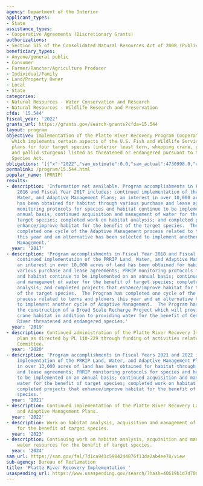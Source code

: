 ```yaml
---
agency: Department of the Interior
applicant_types:
- State
assistance_types:
- Cooperative Agreements (Discretionary Grants)
authorizations:
- Section 515 of the Consolidated Natural Resources Act of 2008 (Public Law 110-229).
beneficiary_types:
- Anyone/general public
- Consumer
- Farmer/Rancher/Agriculture Producer
- Individual/Family
- Land/Property Owner
- Local
- State
categories:
- Natural Resources - Water Conservation and Research
- Natural Resources - Wildlife Research and Preservation
cfda: '15.544'
fiscal_year: '2022'
grants_url: https://grants.gov/search-grants?cfda=15.544
layout: program
objective: Implementation of the Platte River Recovery Program Cooperative Agreement
  which implements certain aspects of the U.S. Fish and Wildlife Service’s recovery
  plans for four target species (interior least tern, whooping crane, piping plover
  and pallid sturgeon) listed as threatened or endangered pursuant to the Endangered
  Species Act.
obligations: '[{"x":"2022","sam_estimate":0.0,"sam_actual":4730998.0,"usa_spending_actual":4730938.0},{"x":"2023","sam_estimate":0.0,"sam_actual":3082987.0,"usa_spending_actual":3082987.65},{"x":"2024","sam_estimate":3000000.0,"sam_actual":0.0,"usa_spending_actual":2855667.09}]'
permalink: /program/15.544.html
popular_name: (PRRIP)
results:
- description: 'Information not available. Program accomplishments in Fiscal Year
    2016 and Fiscal Year 2017 includes: continued implementation of the PRRIP Land,
    Water, and Adaptive Management Plans; an interest in over 10,000 acres of land
    has been obtained for habitat through various purchase and lease agreements; PRRIP
    monitoring protocols for species and habitat continue to be implemented on an
    annual basis; continued acquisition and management of water for the benefit of
    target species; completed work on habitat analysis; and completed projects that
    enhance/improve habitat for the benefit of the target species.  The Program has
    completed one cycle of the Adaptive Management process related to terns and plovers
    this year and an alternative has been selected to implement another cycle of Adaptive
    Management.'
  year: '2017'
- description: 'Program accomplishments in Fiscal Year 2018 and Fiscal Year 2019 includes:
    continued implementation of the PRRIP Land, Water, and Adaptive Management Plans;
    an interest in over 10,000 acres of land has been obtained for habitat through
    various purchase and lease agreements; PRRIP monitoring protocols for species
    and habitat continue to be implemented on an annual basis; continued acquisition
    and management of water for the benefit of target species; completed work on habitat
    analysis; and completed projects that enhance/improve habitat for the benefit
    of the target species.  The Program has completed one cycle of the Adaptive Management
    process related to terns and plovers this year and an alternative has been selected
    to implement another cycle of Adaptive Management.  The Program has also completed
    the construction of a Broad Scale Recharge Project which will provide whooping
    crane habitat in addition to providing water for the benefit of Central Platte
    River threatened and endangered species.'
  year: '2019'
- description: Continued administration of the Platte River Recovery Implementation
    plan as directed by PL 110-229 through funding of activities related to Governance
    Committee.
  year: '2020'
- description: 'Program accomplishments in Fiscal Years 2021 and 2022 includes: continued
    implementation of the PRRIP Land, Water, and Adaptive Management Plans; an interest
    in over 13,000 acres of land has been obtained for habitat through various purchase
    and lease agreements; PRRIP monitoring protocols for species and habitat continue
    to be implemented on an annual basis; continued acquisition and management of
    water for the benefit of target species; completed work on habitat analysis; and
    completed projects that enhance/improve habitat for the benefit of the target
    species.'
  year: '2021'
- description: Continued implementation of the Platte River Recovery Land, Water,
    and Adaptive Management Plans.
  year: '2022'
- description: Work on habitat analysis, acquisition and management of water resources
    for the benefit of target species.
  year: '2023'
- description: Continuing work on habitat analysis, acquisition and management of
    water resources for the benefit of target species.
  year: '2024'
sam_url: https://sam.gov/fal/7d1ca941c5984244876f13da2ab4ee78/view
sub-agency: Bureau of Reclamation
title: 'Platte River Recovery Implementation '
usaspending_url: https://www.usaspending.gov/search/?hash=40619b1d7d70a8c6adbfc72eb6986259
---
```

